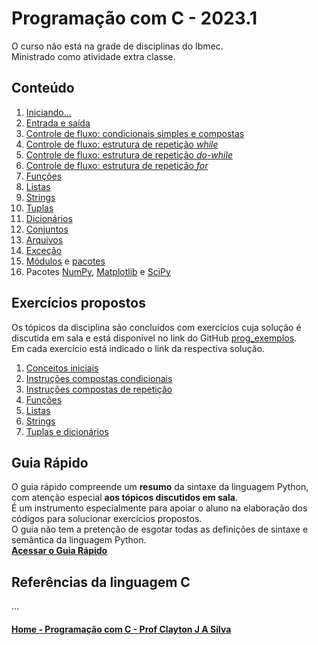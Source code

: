 # Programação com C - 2023.1   
O curso não está na grade de disciplinas do Ibmec.  
Ministrado como atividade extra classe.

## Conteúdo  
1. [Iniciando...](progC_aulas/progC_inicio.md)  
2. [Entrada e saída](progC_aulas/progC_entradasaida.md)     
3. [Controle de fluxo: condicionais simples e compostas](progC_aulas/progC_condicionais.md)    
4. [Controle de fluxo: estrutura de repetição *while*](progC_aulas/progC_repeticaowhile.md)  
5. [Controle de fluxo: estrutura de repetição *do-while*](progC_aulas/progC_repeticaodowhile.md)  
6. [Controle de fluxo: estrutura de repetição *for*](progC_aulas/progC_repeticaodofor.md)  
7. [Funções](prog_aulas/prog_funcoes.md)
8. [Listas](prog_aulas/prog_listas.md)
9. [Strings](prog_aulas/prog_str.md)
10. [Tuplas](prog_aulas/prog_tuplas.md)
11. [Dicionários](prog_aulas/prog_dicionarios.md)
12. [Conjuntos](prog_aulas/prog_conjuntos.md)
13. [Arquivos](prog_aulas/prog_arquivos.md)
14. [Exceção](prog_aulas/prog_excecao.md)
15. [Módulos](prog_aulas/prog_modulos.md) e [pacotes](prog_aulas/prog_pacotes.md)
16. Pacotes [NumPy](https://numpy.org/doc/stable/user/absolute_beginners.html), [Matplotlib](https://matplotlib.org/stable/plot_types/index.html) e [SciPy](https://docs.scipy.org/doc/scipy/getting_started.html#getting-started-ref)

## Exercícios propostos
Os tópicos da disciplina são concluídos com exercícios cuja solução é discutida em sala e está disponível no link do GitHub [prog_exemplos](https://github.com/claytonjasilva/prog_exemplos).  
Em cada exercício está indicado o link da respectiva solução.   
1. [Conceitos iniciais](prog_aulas/exercicios_conceitosIniciais.md)  
2. [Instruções compostas condicionais](prog_aulas/exercicios_condicionais.md)  
3. [Instruções compostas de repetição](prog_aulas/exercicios_repeticao.md)
4. [Funções](prog_aulas/exercicios_funcoes.md)  
5. [Listas](prog_aulas/exercicios_listas.md)
6. [Strings](prog_aulas/exercicios_strings.md)
7. [Tuplas e dicionários](prog_aulas/exercicios_tuplas_dicionarios.md)

## Guia Rápido
O guia rápido compreende um **resumo** da sintaxe da linguagem Python, com atenção especial **aos tópicos discutidos em sala**.  
É um instrumento especialmente para apoiar o aluno na elaboração dos códigos para solucionar exercícios propostos.  
O guia não tem a pretenção de esgotar todas as definições de sintaxe e semântica da linguagem Python.  
[**Acessar o Guia Rápido**](prog_aulas/guia_rapido.md)

## Referências da linguagem C
...

#### [Home - Programação com C - Prof Clayton J A Silva](index.md)
